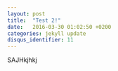 ```yaml
---
layout: post
title:  "Test 2!"
date:   2016-03-30 01:02:50 +0200
categories: jekyll update
disqus_identifier: 11
---
```

SAJHkjhkj